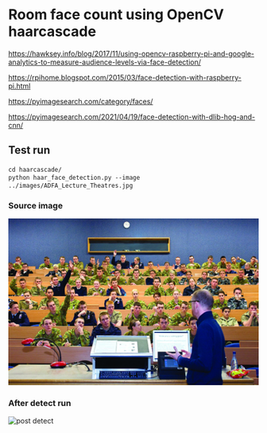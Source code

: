 # Room face count using OpenCV haarcascade

https://hawksey.info/blog/2017/11/using-opencv-raspberry-pi-and-google-analytics-to-measure-audience-levels-via-face-detection/

https://rpihome.blogspot.com/2015/03/face-detection-with-raspberry-pi.html

https://pyimagesearch.com/category/faces/

https://pyimagesearch.com/2021/04/19/face-detection-with-dlib-hog-and-cnn/

## Test run
```
cd haarcascade/
python haar_face_detection.py --image ../images/ADFA_Lecture_Theatres.jpg
```

### Source image
![pre detect](../images/ADFA_Lecture_Theatres.jpg)

### After detect run

![post detect]('result.jpg')
